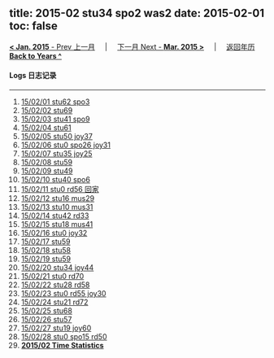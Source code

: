 title: 2015-02 stu34 spo2 was2
date: 2015-02-01
toc: false
---
[**< Jan. 2015** - Prev 上一月](/lifelogs/2015/01/index.html) &nbsp; &nbsp; | &nbsp; &nbsp; [下一月 Next - **Mar. 2015 >**](/lifelogs/2015/03/index.html) &nbsp; &nbsp; |  &nbsp; &nbsp; [返回年历 **Back to Years ^**](/lifelogs)
<br/>
#### Logs 日志记录
---
1. [15/02/01 stu62 spo3](/lifelogs/2015/02/d01.html)
2. [15/02/02 stu69](/lifelogs/2015/02/d02.html)
3. [15/02/03 stu41 spo9](/lifelogs/2015/02/d03.html)
4. [15/02/04 stu61](/lifelogs/2015/02/d04.html)
5. [15/02/05 stu50 joy37](/lifelogs/2015/02/d05.html)
6. [15/02/06 stu0 spo26 joy31](/lifelogs/2015/02/d06.html)
7. [15/02/07 stu35 joy25](/lifelogs/2015/02/d07.html)
8. [15/02/08 stu59](/lifelogs/2015/02/d08.html)
9. [15/02/09 stu49](/lifelogs/2015/02/d09.html)
10. [15/02/10 stu40 spo6](/lifelogs/2015/02/d10.html)
11. [15/02/11 stu0 rd56 回家](/lifelogs/2015/02/d11.html)
12. [15/02/12 stu16 mus29](/lifelogs/2015/02/d12.html)
13. [15/02/13 stu10 mus31](/lifelogs/2015/02/d13.html)
14. [15/02/14 stu42 rd33](/lifelogs/2015/02/d14.html)
15. [15/02/15 stu18 mus41](/lifelogs/2015/02/d15.html)
16. [15/02/16 stu0 joy32](/lifelogs/2015/02/d16.html)
17. [15/02/17 stu59](/lifelogs/2015/02/d17.html)
18. [15/02/18 stu58](/lifelogs/2015/02/d18.html)
19. [15/02/19 stu59](/lifelogs/2015/02/d19.html)
20. [15/02/20 stu34 joy44](/lifelogs/2015/02/d20.html)
21. [15/02/21 stu0 rd70](/lifelogs/2015/02/d21.html)
22. [15/02/22 stu28 rd58](/lifelogs/2015/02/d22.html)
23. [15/02/23 stu0 rd55 joy30](/lifelogs/2015/02/d23.html)
24. [15/02/24 stu21 rd72](/lifelogs/2015/02/d24.html)
25. [15/02/25 stu68](/lifelogs/2015/02/d25.html)
26. [15/02/26 stu57](/lifelogs/2015/02/d26.html)
27. [15/02/27 stu19 joy60](/lifelogs/2015/02/d27.html)
28. [15/02/28 stu0 spo15 rd50](/lifelogs/2015/02/d28.html)
29. **[2015/02 Time Statistics](/lifelogs/2015/02/time_stat.html)**
